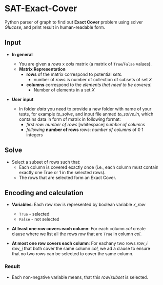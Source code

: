 # SAT-Exact-Cover
Python parser of graph to find out **Exact Cover** problem using solver *Glucose*, and print result in human-readable form.

## Input
- **In general**
    - You are given a *rows* x *cols* matrix (a matrix of `True`/`False` values).
    - **Matrix Representation**
        - **rows** of the matrix correspond to potential *sets*.
            - number of *rows* is number of collection of subsets of set *X*
        - **columns** correspond to the *elements that need to be covered*.
            - Number of elements in a set *X*

- **User input**
    - In folder *data* you need to provide a new folder with name of your tests, for example *to_solve*,
    and input file anmed *to_solve.in*, which contains data in form of matrix in following format:
        - *first row*: *number of rows* [whitespace] *number of columns*
        - *following* **number of rows** *rows*: *number of columns* of 0 1 integers

## Solve
- Select a subset of rows such that:
    - Each column is covered exactly once (i.e., each column must contain exactly one True or 1 in the selected rows).
    - The rows that are selected form an Exact Cover.
 
## Encoding and calculation
- **Variables**: Each row *row* is represented by boolean variable *x_row*
    - `True` - selected
    - `False` - not selected
     
- **At least one row covers each column**: For each column *col* create clause where we list all the rows *row* that are `True` in column *col*.

- **At most one row covers each column**: For eachany two rows *row_i* *row_j* that both cover the same column *col*, we ad a clause to ensure that no two rows can be selected to cover the same column.

### Result
- Each non-negative variable means, that this *row*/*subset* is selected.